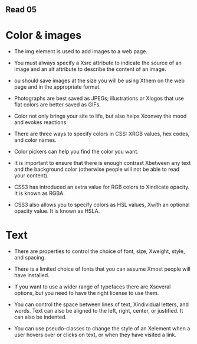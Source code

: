 ## Read 05

# Color & images

* The img element is used to add images to a         web page.

* You must always specify a Xsrc attribute to indicate the source of an image and an alt attribute to describe the content of an image.

* ou should save images at the size you will be using Xthem on the web page and in the appropriate format.

* Photographs are best saved as JPEGs; illustrations or Xlogos that use flat colors are better saved as GIFs.

* Color not only brings your site to life, but also helps Xconvey the mood and evokes reactions.

* There are three ways to specify colors in CSS:            XRGB values, hex codes, and color names.

* Color pickers can help you find the color you want.

* It is important to ensure that there is enough contrast Xbetween any text and the background color (otherwise people will not be able to read your content).

* CSS3 has introduced an extra value for RGB colors to Xindicate opacity. It is known as RGBA.

* CSS3 also allows you to specify colors as HSL values, Xwith an optional opacity value. It is known as HSLA.

# Text

* There are properties to control the choice of font, size, Xweight, style, and spacing.

* There is a limited choice of fonts that you can assume Xmost people will have installed.

* If you want to use a wider range of typefaces there are Xseveral options, but you need to have the right license to use them.

* You can control the space between lines of text, Xindividual letters, and words. Text can also be aligned to the left, right, center, or justified. It can also be indented.

* You can use pseudo-classes to change the style of an Xelement when a user hovers over or clicks on text, or when they have visited a link.
